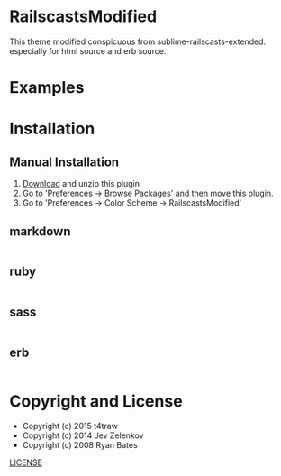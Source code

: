 # RailscastsModified

This theme modified conspicuous from sublime-railscasts-extended. especially for html source and erb source.

# Examples

# Installation

## Manual Installation

1. [Download](https://github.com/t4traw/RailscastsModified/archive/master.zip) and unzip this plugin
2. Go to 'Preferences -> Browse Packages' and then move this plugin.
3. Go to 'Preferences -> Color Scheme -> RailscastsModified'

## markdown
![]()

## ruby
![]()

## sass
![]()

## erb
![]()


# Copyright and License

- Copyright (c) 2015 t4traw
- Copyright (c) 2014 Jev Zelenkov 
- Copyright (c) 2008 Ryan Bates

[LICENSE](https://github.com/t4traw/RailscastsModified/blob/master/LICENSE)